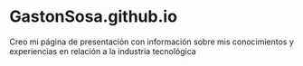 # GastonSosa.github.io
Creo mi página de presentación con información sobre mis conocimientos y experiencias en relación a la industria tecnológica 
